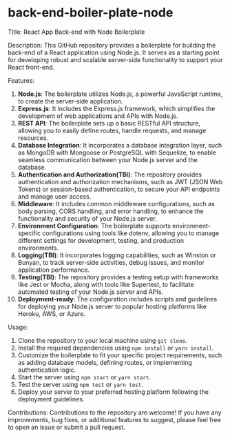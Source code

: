 # back-end-boiler-plate-node
Title: React App Back-end with Node Boilerplate

Description:
This GitHub repository provides a boilerplate for building the back-end of a React application using Node.js. It serves as a starting point for developing robust and scalable server-side functionality to support your React front-end.

Features:
1. **Node.js**: The boilerplate utilizes Node.js, a powerful JavaScript runtime, to create the server-side application.
2. **Express.js**: It includes the Express.js framework, which simplifies the development of web applications and APIs with Node.js.
3. **REST API**: The boilerplate sets up a basic RESTful API structure, allowing you to easily define routes, handle requests, and manage resources.
4. **Database Integration**: It incorporates a database integration layer, such as MongoDB with Mongoose or PostgreSQL with Sequelize, to enable seamless communication between your Node.js server and the database.
5. **Authentication and Authorization(TBI)**: The repository provides authentication and authorization mechanisms, such as JWT (JSON Web Tokens) or session-based authentication, to secure your API endpoints and manage user access.
6. **Middleware**: It includes common middleware configurations, such as body parsing, CORS handling, and error handling, to enhance the functionality and security of your Node.js server.
7. **Environment Configuration**: The boilerplate supports environment-specific configurations using tools like dotenv, allowing you to manage different settings for development, testing, and production environments.
8. **Logging(TBI)**: It incorporates logging capabilities, such as Winston or Bunyan, to track server-side activities, debug issues, and monitor application performance.
9. **Testing(TBI)**: The repository provides a testing setup with frameworks like Jest or Mocha, along with tools like Supertest, to facilitate automated testing of your Node.js server and APIs.
10. **Deployment-ready**: The configuration includes scripts and guidelines for deploying your Node.js server to popular hosting platforms like Heroku, AWS, or Azure.

Usage:
1. Clone the repository to your local machine using `git clone`.
2. Install the required dependencies using `npm install` or `yarn install`.
3. Customize the boilerplate to fit your specific project requirements, such as adding database models, defining routes, or implementing authentication logic.
4. Start the server using `npm start` or `yarn start`.
5. Test the server using `npm test` or `yarn test`.
6. Deploy your server to your preferred hosting platform following the deployment guidelines.

Contributions:
Contributions to the repository are welcome! If you have any improvements, bug fixes, or additional features to suggest, please feel free to open an issue or submit a pull request.
